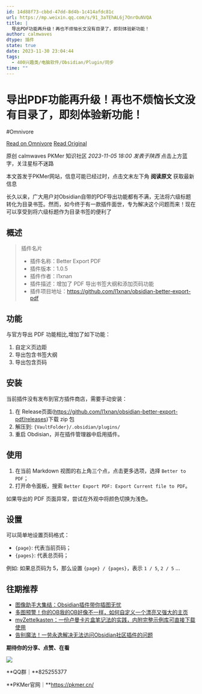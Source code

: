 ```yaml
---
id: 14d88f73-cbbd-47dd-8d4b-1c414afdc81c
url: https://mp.weixin.qq.com/s/91_3aTEhAL6j7OnrOuNVQA
title: |
  导出PDF功能再升级！再也不烦恼长文没有目录了，即刻体验新功能！
author: calmwaves
dtype: 插件
state: true
date: 2023-11-30 23:04:44
tags:
  - 400兴趣类/电脑软件/Obsidian/Plugin/同步
time: ""
---
```



# 导出PDF功能再升级！再也不烦恼长文没有目录了，即刻体验新功能！
#Omnivore

[Read on Omnivore](https://omnivore.app/me/https-mp-weixin-qq-com-s-91-3-a-t-eh-al-6-j-7-onr-ou-nvqa-18c20c2add5)
[Read Original](https://mp.weixin.qq.com/s/91_3aTEhAL6j7OnrOuNVQA)

原创  calmwaves  PKMer 知识社区 _2023-11-05 18:00_ _发表于陕西_ 
点击上方蓝字，关注星标不迷路

本文首发于PKMer网站，信息可能已经过时，点击文末左下角 **阅读原文** 获取最新信息

长久以来，广大用户对Obsidian自带的PDF导出功能都有不满，无法将六级标题转化为目录书签。然而，如今终于有一款插件面世，专为解决这个问题而来！现在可以享受到将六级标题作为目录书签的便利了  

## 概述

> 插件名片
> 
> * 插件名称：Better Export PDF
> * 插件版本：1.0.5
> * 插件作者：l1xnan
> * 插件描述：增加了 PDF 导出书签大纲和添加页码功能
> * 插件项目地址：https://github.com/l1xnan/obsidian-better-export-pdf

## 功能

与官方导出 PDF 功能相比,增加了如下功能：

1. 自定义页边距
2. 导出包含书签大纲
3. 导出包含页码

## 安装

当前插件没有发布到官方插件商店，需要手动安装：

1. 在 Release页面(https://github.com/l1xnan/obsidian-better-export-pdf/releases)下载 zip 包
2. 解压到: `{VaultFolder}/.obsidian/plugins/`
3. 重启 Obdisian，并在插件管理器中启用插件。

## 使用

1. 在当前 Markdown 视图的右上角三个点，点击更多选项，选择 `Better to PDF`；
2. 打开命令面板，搜索 `Better Export PDF: Export Current file to PDF`。

如果导出的 PDF 页面异常，尝试在外观中将颜色切换为浅色。

## 设置

可以简单地设置页码格式：

* `{page}`: 代表当前页码；
* `{pages}`: 代表总页码；

例如: 如果总页码为 5，那么设置 `{page} / {pages}`，表示 `1 / 5`, `2 / 5` ...

## 往期推荐

* [图像助手大集结：Obsidian插件带你插图无忧](http://mp.weixin.qq.com/s?%5F%5Fbiz=MzkzNTUyMTgwMA==&mid=2247484297&idx=1&sn=815689a7d58dbdd21c53ae2768acda17&chksm=c2adf8eef5da71f88fd6adea68d8bd7c8256a8c8e296e8c64b7203e81b5f7a6ccce3b8e70c0f&scene=21#wechat%5Fredirect)
* [多图预警！你的OB我的OB好像不一样，如何自定义一个漂亮又强大的主页](http://mp.weixin.qq.com/s?%5F%5Fbiz=MzkzNTUyMTgwMA==&mid=2247484285&idx=1&sn=9da07532d9657fe5bbfa133465c16cac&chksm=c2adf81af5da710ca2aa4e844f0f0d068c198bc426cc9a6238c7359cbd33fc91a59e1cc15b28&scene=21#wechat%5Fredirect)
* [myZettelkasten：一份卢曼卡片盒笔记法的实践，内附完整示例库可直接下载使用](http://mp.weixin.qq.com/s?%5F%5Fbiz=MzkzNTUyMTgwMA==&mid=2247484190&idx=1&sn=f422e2d0bbf0cba7ca8d2f6398145992&chksm=c2adf879f5da716f4a39e50fded82bd669b227ca17f4394f0333570008041a0e1d294538499e&scene=21#wechat%5Fredirect)
* [告别魔法！一劳永逸解决无法访问Obsidian社区插件的问题](http://mp.weixin.qq.com/s?%5F%5Fbiz=MzkzNTUyMTgwMA==&mid=2247483697&idx=1&sn=b70bd6a0f3cba0f2ec6dbd093a803f17&chksm=c2adfa56f5da7340e9be7ff4403eaca2b9317ef25bb35ea2b939316ce19b4b62a470aed9852a&scene=21#wechat%5Fredirect)

**期待你的分享、点赞、在看**

![](https://proxy-prod.omnivore-image-cache.app/0x0,sLbz75PZ9iO89IgrYUcxjRR57vnRYCyVesJkAtig4PT8/https://mmbiz.qpic.cn/sz_mmbiz_png/epTcXdtRjfMCdkpoKibpmxFSwd5e7qfBwJRXdchVFTPcA0wbQVSycj3fLWrSuHpX5vYVgkndLU0dJ1wzHtDguwQ/640?wx_fmt=png)

**QQ群｜**825255377

**PKMer官网｜**https://pkmer.cn/



